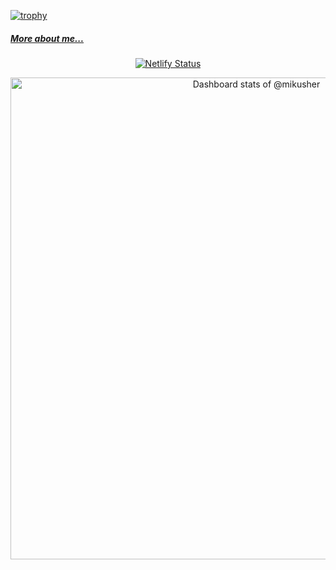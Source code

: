 [![trophy](https://github-profile-trophy.vercel.app/?username=mikusher)](https://www.mikusher.com/)

<!--
<h2>I'm Luis Amilcar Tavares.</h2>
-->
<h5 align="left">
  <a href="https://www.mikusher.profile/" target="_blank">More about me...</a>
</h5>
<p align="center">
  <a href="https://app.netlify.com/sites/mikusher/deploys" target="_blank">
    <img src="https://api.netlify.com/api/v1/badges/02c464d3-8344-41f8-a5d5-38bf28e9e980/deploy-status" alt="Netlify Status" />
  </a>
</p>

<!-- Copy-paste in your Readme.md file -->
<a href="https://next.ossinsight.io/widgets/official/compose-user-dashboard-stats?user_id=3151021" target="_blank" style="display: block" align="center">
  <picture>
    <source media="(prefers-color-scheme: dark)" srcset="https://next.ossinsight.io/widgets/official/compose-user-dashboard-stats/thumbnail.png?user_id=3151021&image_size=auto&color_scheme=dark" width="771" height="auto">
    <img alt="Dashboard stats of @mikusher" src="https://next.ossinsight.io/widgets/official/compose-user-dashboard-stats/thumbnail.png?user_id=3151021&image_size=auto&color_scheme=light" width="771" height="auto">
  </picture>
</a>

<!-- Made with [OSS Insight](https://ossinsight.io/) -->

